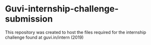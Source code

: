 # Guvi-internship-challenge-submission
This repository was created to host the files required for the internship challenge found at guvi.in/intern (2019)
